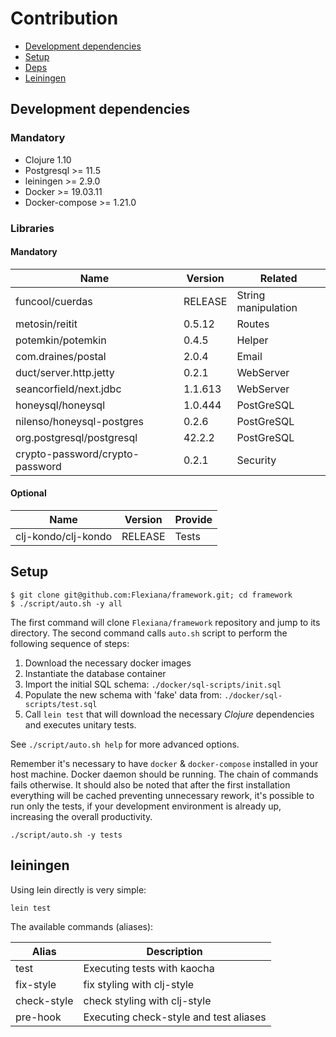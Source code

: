 # Contribution

- [Development dependencies](#development-dependencies)
- [Setup](#setup)
- [Deps](#deps)
- [Leiningen](#lein)

## Development dependencies

### Mandatory

- Clojure 1.10
- Postgresql >= 11.5
- leiningen >= 2.9.0
- Docker >= 19.03.11
- Docker-compose >= 1.21.0

### Libraries

#### Mandatory

| Name                            | Version | Related             |
|---------------------------------|---------|---------------------|
| funcool/cuerdas                 | RELEASE | String manipulation |
| metosin/reitit                  | 0.5.12  | Routes              |
| potemkin/potemkin               | 0.4.5   | Helper              |
| com.draines/postal              | 2.0.4   | Email               |
| duct/server.http.jetty          | 0.2.1   | WebServer           |
| seancorfield/next.jdbc          | 1.1.613 | WebServer           |
| honeysql/honeysql               | 1.0.444 | PostGreSQL          |
| nilenso/honeysql-postgres       | 0.2.6   | PostGreSQL          |
| org.postgresql/postgresql       | 42.2.2  | PostGreSQL          |
| crypto-password/crypto-password | 0.2.1   | Security            |

#### Optional

| Name                | Version | Provide |
|---------------------|---------|---------|
| clj-kondo/clj-kondo | RELEASE | Tests   |

## Setup

```shell
$ git clone git@github.com:Flexiana/framework.git; cd framework
$ ./script/auto.sh -y all
```

The first command will clone `Flexiana/framework` repository and jump to its directory. The second command
calls `auto.sh` script to perform the following sequence of steps:

1. Download the necessary docker images
2. Instantiate the database container
3. Import the initial SQL schema: `./docker/sql-scripts/init.sql`
4. Populate the new schema with 'fake' data from: `./docker/sql-scripts/test.sql`
5. Call `lein test` that will download the necessary *Clojure*
   dependencies and executes unitary tests.

See `./script/auto.sh help` for more advanced options.

Remember it's necessary to have `docker` & `docker-compose` installed in your host machine. Docker daemon should be
running. The chain of commands fails otherwise. It should also be noted that after the first installation everything
will be cached preventing unnecessary rework, it's possible to run only the tests, if your development environment is
already up, increasing the overall productivity.

```shell
./script/auto.sh -y tests
```

## leiningen

Using lein directly is very simple:

```shell
lein test
```

The available commands (aliases):

| Alias    | Description       |
|----------|-------------------|
| test        | Executing tests with kaocha  |
| fix-style   | fix styling with clj-style   |
| check-style | check styling with clj-style |
| pre-hook    | Executing check-style and test aliases |
